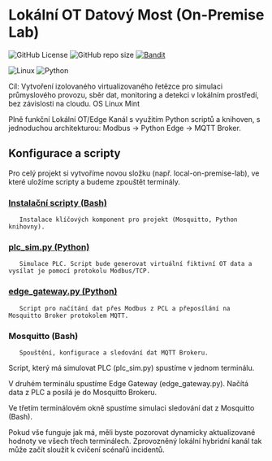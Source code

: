 # Lokální OT Datový Most (On-Premise Lab)
![GitHub License](https://img.shields.io/github/license/TouaregCS/local-ot_edge-databridge)  ![GitHub repo size](https://img.shields.io/github/repo-size/TouaregCS/local-ot_edge-databridge)  [![Bandit](https://github.com/TouaregCS/local-ot_edge-databridge/actions/workflows/bandit.yml/badge.svg)](https://github.com/TouaregCS/local-ot_edge-databridge/actions/workflows/bandit.yml)

![Linux](https://img.shields.io/badge/Linux-FCC624?style=for-the-badge&logo=linux&logoColor=black)  ![Python](https://img.shields.io/badge/Python-3776AB?style=for-the-badge&logo=python&logoColor=white)  



Cíl: Vytvoření izolovaného virtualizovaného řetězce pro simulaci průmyslového provozu, sběr dat, monitoring a detekci v lokálním prostředí, bez závislosti na cloudu. OS Linux Mint

Plně funkční Lokální OT/Edge Kanál s využitím Python scriptů a knihoven, s jednoduchou architekturou: Modbus -> Python Edge -> MQTT Broker.

## Konfigurace a scripty

Pro celý projekt si vytvoříme novou složku (např. local-on-premise-lab), ve které uložíme scripty a budeme zpouštět terminály. 

  ### [Instalační scripty (Bash)](Install_scripts.md)
	   Instalace klíčových komponent pro projekt (Mosquitto, Python knihovny).
  ### [plc_sim.py (Python)](plc_sim.py)
	   Simulace PLC. Script bude generovat virtuální fiktivní OT data a vysílat je pomocí protokolu Modbus/TCP.
  ### [edge_gateway.py (Python)](edge_gateway.py)
	   Script pro načítání dat přes Modbus z PCL a přeposílání na Mosquitto Broker protokolem MQTT.
  ### Mosquitto (Bash)
	   Spouštění, konfigurace a sledování dat MQTT Brokeru.

Script, který má simulovat PLC (plc_sim.py) spustíme v jednom terminálu.

V druhém terminálu spustíme Edge Gateway (edge_gateway.py). Načítá data z PLC a posílá je do Mosquitto Brokeru.

Ve třetím terminálovém okně spustíme simulaci sledování dat z Mosquitto (Bash).

Pokud vše funguje jak má, měli byste pozorovat dynamicky aktualizované hodnoty ve všech třech terminálech. Zprovozněný lokální hybridní kanál tak může začít sloužit k cvičení scénařů incidentů.
